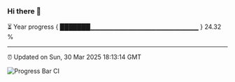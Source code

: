 ### Hi there 👋

⏳ Year progress { ███████▁▁▁▁▁▁▁▁▁▁▁▁▁▁▁▁▁▁▁▁▁▁▁ } 24.32 %

---

⏰ Updated on Sun, 30 Mar 2025 18:13:14 GMT

![Progress Bar CI](https://github.com/Shyam-Makwana/GitHub-Actions-Demo/workflows/Progress%20Bar%20CI/badge.svg)
